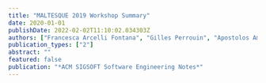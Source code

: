 ```yaml
---
title: "MALTESQUE 2019 Workshop Summary"
date: 2020-01-01
publishDate: 2022-02-02T11:10:02.034303Z
authors: ["Francesca Arcelli Fontana", "Gilles Perrouin", "Apostolos Ampatzoglou", "Mathieu Archer", "Bartosz Walter", "Maxime Cordy", "Fabio Palomba", "Xavier Devroey"]
publication_types: ["2"]
abstract: ""
featured: false
publication: "*ACM SIGSOFT Software Engineering Notes*"
---
```


